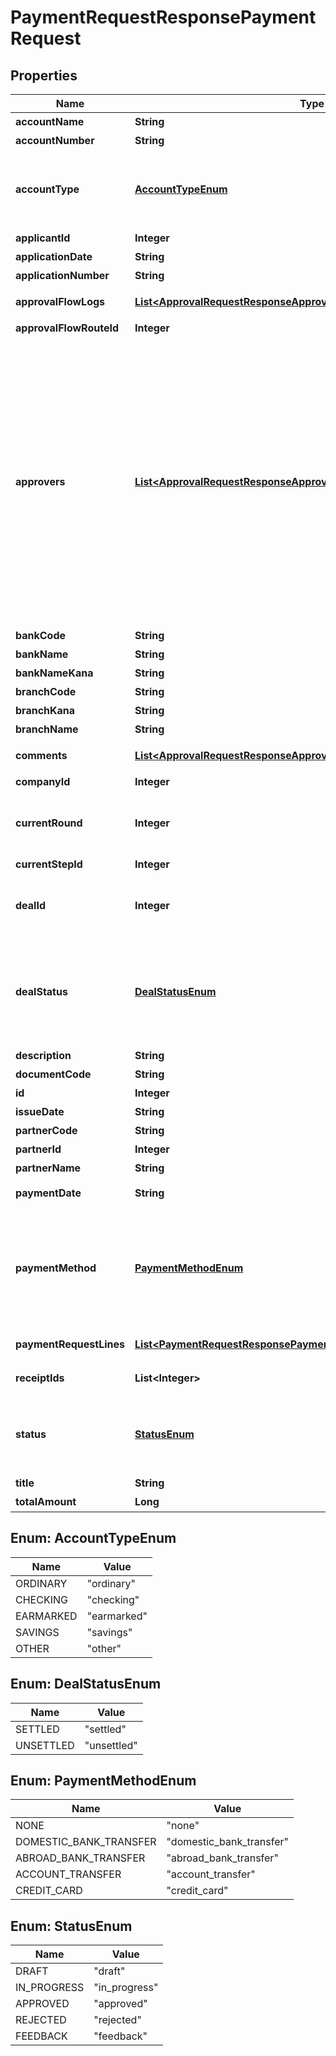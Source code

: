 

# PaymentRequestResponsePaymentRequest


## Properties

Name | Type | Description | Notes
------------ | ------------- | ------------- | -------------
**accountName** | **String** | 受取人名（カナ） | 
**accountNumber** | **String** | 口座番号 | 
**accountType** | [**AccountTypeEnum**](#AccountTypeEnum) | 口座種別(ordinary:普通、checking:当座、earmarked:納税準備預金、savings:貯蓄、other:その他) | 
**applicantId** | **Integer** | 申請者のユーザーID | 
**applicationDate** | **String** | 申請日 (yyyy-mm-dd) | 
**applicationNumber** | **String** | 申請No. | 
**approvalFlowLogs** | [**List&lt;ApprovalRequestResponseApprovalRequestApprovalFlowLogs&gt;**](ApprovalRequestResponseApprovalRequestApprovalFlowLogs.md) | 支払依頼の承認履歴（配列） | 
**approvalFlowRouteId** | **Integer** | 申請経路ID | 
**approvers** | [**List&lt;ApprovalRequestResponseApprovalRequestApprovers&gt;**](ApprovalRequestResponseApprovalRequestApprovers.md) | 承認者（配列）   承認ステップのresource_typeがunspecified (指定なし)の場合はapproversはレスポンスに含まれません。   しかし、resource_typeがunspecifiedの承認ステップにおいて誰かが承認・却下・差し戻しのいずれかのアクションを取った後は、   approversはレスポンスに含まれるようになります。   その場合approversにはアクションを行ったステップのIDとアクションを行ったユーザーのIDが含まれます。 | 
**bankCode** | **String** | 銀行コード | 
**bankName** | **String** | 銀行名 | 
**bankNameKana** | **String** | 銀行名（カナ） | 
**branchCode** | **String** | 支店番号 | 
**branchKana** | **String** | 支店名（カナ） | 
**branchName** | **String** | 支店名 | 
**comments** | [**List&lt;ApprovalRequestResponseApprovalRequestComments&gt;**](ApprovalRequestResponseApprovalRequestComments.md) | 支払依頼のコメント一覧（配列） | 
**companyId** | **Integer** | 事業所ID | 
**currentRound** | **Integer** | 現在のround。差し戻し等により申請がstepの最初からやり直しになるとroundの値が増えます。 | 
**currentStepId** | **Integer** | 現在承認ステップID | 
**dealId** | **Integer** | 取引ID (申請ステータス:statusがapprovedで、取引が存在する時のみdeal_idが表示されます) | 
**dealStatus** | [**DealStatusEnum**](#DealStatusEnum) | 取引ステータス (申請ステータス:statusがapprovedで、取引が存在する時のみdeal_statusが表示されます settled:支払済み, unsettled:支払待ち) | 
**description** | **String** | 備考 | 
**documentCode** | **String** | 請求書番号 | 
**id** | **Integer** | 支払依頼ID | 
**issueDate** | **String** | 発生日 (yyyy-mm-dd) | 
**partnerCode** | **String** | 取引先コード |  [optional]
**partnerId** | **Integer** | 取引先ID | 
**partnerName** | **String** | 取引先名 | 
**paymentDate** | **String** | 支払期限 (yyyy-mm-dd) | 
**paymentMethod** | [**PaymentMethodEnum**](#PaymentMethodEnum) | 支払方法(none: 指定なし, domestic_bank_transfer: 国内振込, abroad_bank_transfer: 国外振込, account_transfer: 口座振替, credit_card: クレジットカード) | 
**paymentRequestLines** | [**List&lt;PaymentRequestResponsePaymentRequestPaymentRequestLines&gt;**](PaymentRequestResponsePaymentRequestPaymentRequestLines.md) | 支払依頼の項目行一覧（配列） | 
**receiptIds** | **List&lt;Integer&gt;** | 証憑ファイルID（ファイルボックスのファイルID） | 
**status** | [**StatusEnum**](#StatusEnum) | 申請ステータス(draft:下書き, in_progress:申請中, approved:承認済, rejected:却下, feedback:差戻し) | 
**title** | **String** | 申請タイトル | 
**totalAmount** | **Long** | 合計金額 | 



## Enum: AccountTypeEnum

Name | Value
---- | -----
ORDINARY | &quot;ordinary&quot;
CHECKING | &quot;checking&quot;
EARMARKED | &quot;earmarked&quot;
SAVINGS | &quot;savings&quot;
OTHER | &quot;other&quot;



## Enum: DealStatusEnum

Name | Value
---- | -----
SETTLED | &quot;settled&quot;
UNSETTLED | &quot;unsettled&quot;



## Enum: PaymentMethodEnum

Name | Value
---- | -----
NONE | &quot;none&quot;
DOMESTIC_BANK_TRANSFER | &quot;domestic_bank_transfer&quot;
ABROAD_BANK_TRANSFER | &quot;abroad_bank_transfer&quot;
ACCOUNT_TRANSFER | &quot;account_transfer&quot;
CREDIT_CARD | &quot;credit_card&quot;



## Enum: StatusEnum

Name | Value
---- | -----
DRAFT | &quot;draft&quot;
IN_PROGRESS | &quot;in_progress&quot;
APPROVED | &quot;approved&quot;
REJECTED | &quot;rejected&quot;
FEEDBACK | &quot;feedback&quot;



